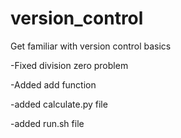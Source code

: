 # version_control
Get familiar with version control basics

-Fixed division zero problem

-Added add function

-added calculate.py file

-added run.sh file
